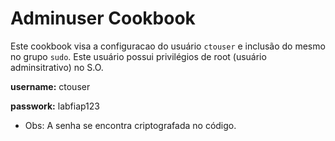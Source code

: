 # Adminuser Cookbook

Este cookbook visa a configuracao do usuário `ctouser` e inclusão do mesmo no grupo `sudo`. Este usuário possui privilégios de root (usuário adminsitrativo) no S.O.

**username:** ctouser

**passwork:** labfiap123

* Obs: A senha se encontra criptografada no código.
